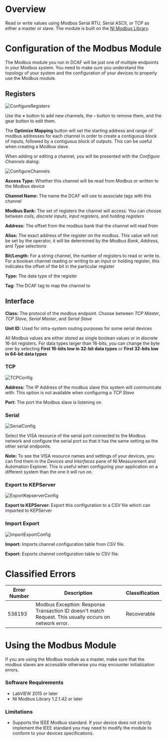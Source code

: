 # Overview

Read or write values using Modbus Serial RTU, Serial ASCII, or TCP as either a master or slave. The module is built on the [NI Modbus Library](https://forums.ni.com/t5/NI-Labs-Toolkits/LabVIEW-Modbus-API/ta-p/3524019).

# Configuration of the Modbus Module

The Modbus module you run in DCAF will be just one of multiple endpoints in your Modbus system. You need to make sure you understand the topology of your system and the configuration of your devices to properly use the Modbus module.

## Registers

![ConfigureRegisters](Documentation/Images/RegistersConfig.png)

Use the **+** button to add new channels, the **-** button to remove them, and the gear button to edit them. 

The **Optimize Mapping** button will set the starting address and range of modbus addresses for each channel in order to create a contiguous block of inputs, followed by a contiguous block of outputs. This can be useful when creating a Modbus slave.

When adding or editing a channel, you will be presented with the *Configure Channels* dialog:

![ConfigureChannels](Documentation/Images/Configure_Channels.png)

**Access Type:** Whether this channel will be read from Modbus or written to the Modbus device

**Channel Name:** The name the DCAF will use to associate tags with this channel

**Modbus Bank:** The set of registers the channel will access. You can choose between *coils*, *discrete inputs*, *input registers*, and *holding registers*

**Address:** The offset from the modbus bank that the channel will read from

**Alias:** The exact address of the register on the modbus. This value will not be set by the operator, it will be determined by the *Modbus Bank*, *Address*, and *Type* selections

**Bit/Length:** For a string channel, the number of registers to read or write to. For a boolean channel reading or writing to an input or holding register, this indicates the offset of the bit in the particular register

**Type:** The data type of the register

**Tag:** The DCAF tag to map the channel to

## Interface

**Class:** The protocol of the modbus endpoint. Choose between *TCP Master*, *TCP Slave*, *Serial Master*, and *Serial Slave*

**Unit ID:** Used for intra-system routing purposes for some serial devices

All Modbus values are either stored as single boolean values or in discrete 16-bit registers. For data types larger than 16-bits, you can change the byte orer by selecting **First 16-bits low in 32-bit data types** or **First 32-bits low in 64-bit data types**

### TCP

![TCPConfig](Documentation/Images/InterfaceConfig_TCPMaster.png)

**Address:** The IP Address of the modbus slave this system will communicate with. This option is not available when configuring a *TCP Slave*

**Port:** The port the Modbus slave is listening on

### Serial

![SerialConfig](Documentation/Images/InterfaceConfig_SerialMaster.png)

Select the VISA resource of the serial port connected to the Modbus network and configure the serial port so that it has the same setting as the other serial endpoints.

**Note:** To see the VISA resource names and settings of your devices, you can find them in the *Devices and Interfaces* pane of NI Measurement and Automation Explorer. This is useful when configuring your application on a different system than the one it will run on.

### Export to KEPServer

![ExportKepserverConfig](Documentation/Images/ExportKepserverConfig.png)

**Export to KEPServer:** Export this configuration to a CSV file which can imported to KEPServer

### Import Export

![ImportExportConfig](Documentation/Images/ImportExportConfig.png)

**Import:** Imports channel configuration table from CSV file.

**Export:** Exports channel configuration table to CSV file.

# Classified Errors

Error Number | Description | Classification
--- | --- | ---
538193 | Modbus Exception: Response Transaction ID doesn't match Request. This usually occurs on network error. | Recoverable

# Using the Modbus Module

If you are using the Modbus module as a master, make sure that the modbus slaves are accessible otherwise you may encounter initialization errors. 

### Software Requirements

+   LabVIEW 2015 or later
+   NI Modbus Library 1.2.1.42 or later

### Limitations

+   Supports the IEEE Modbus standard. If your device does not strictly implement the IEEE standard you may need to modify the module to conform to your devices specifications.

